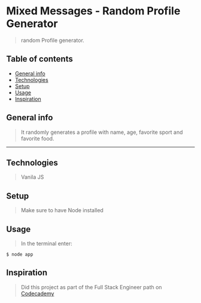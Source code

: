 # Mixed Messages - Random Profile Generator

> random Profile generator.

## Table of contents
* [General info](#general-info)
* [Technologies](#technologies)
* [Setup](#setup)
* [Usage](#usage)
* [Inspiration](#inspiration)


## General info
> It randomly generates a profile with name, age, favorite sport and favorite food.

---

## Technologies
> Vanila JS


## Setup 
> Make sure to have Node installed 

## Usage
> In the terminal enter:
```
$ node app
```
## Inspiration
> Did this project as part of the Full Stack Engineer path on [Codecademy](http://codecademy.com)



